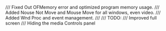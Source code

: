/// Fixed Out OFMemory error and optimized program memory usage.
/// Added Nouse Not Move and Mouse Move for all windows, even video.
/// Added Wnd Proc and event management.
///
/// TODO:
/// Improved full screen
/// Hiding the media Controls panel
